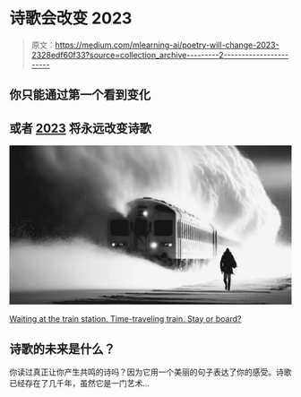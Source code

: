# 诗歌会改变 2023

> 原文：<https://medium.com/mlearning-ai/poetry-will-change-2023-2328edf60f33?source=collection_archive---------2----------------------->

## 你只能通过第一个看到变化

## 或者 [2023](https://open.substack.com/pub/mlearning/p/will-google-die-in-2023-a-new-star?r=z7zu8&utm_campaign=post&utm_medium=web) 将永远改变诗歌

[![](img/be6a68588e9a3e66a64ec3573d8eb04d.png)](https://open.substack.com/pub/mlearning/p/will-google-die-in-2023-a-new-star?r=z7zu8&utm_campaign=post&utm_medium=web)

[Waiting at the train station. Time-traveling train. Stay or board?](https://open.substack.com/pub/mlearning/p/will-google-die-in-2023-a-new-star?r=z7zu8&utm_campaign=post&utm_medium=web)

## 诗歌的未来是什么？

你读过真正让你产生共鸣的诗吗？因为它用一个美丽的句子表达了你的感受。诗歌已经存在了几千年，虽然它是一门艺术…